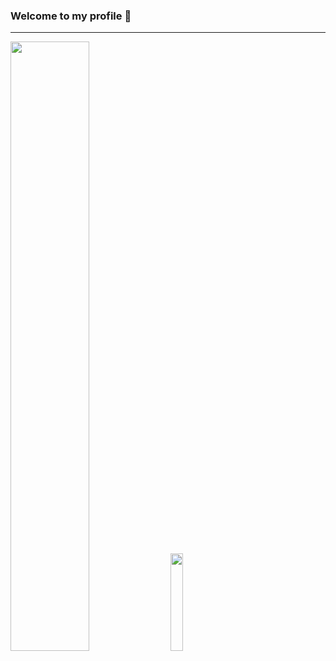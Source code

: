 ### Welcome to my profile 👋
---
<div display="flex" justify-content="space-between" width="100%">
<img src="https://github-readme-stats.vercel.app/api?username=ShxwZ&show_icons=true&theme=dark" width="50%" margin-left="20%"/>
<img src="https://lanyard.cnrad.dev/api/419932891020001281/?hideTimestamp=true&idleMessage=Just%20chillin'%20at%20the%20moment..." width="20%"/>   

<div/>
 

